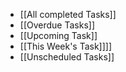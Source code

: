 - [[All completed Tasks]]
- [[Overdue Tasks]]
- [[Upcoming Task]]
- [[This Week's Task]]]]
- [[Unscheduled Tasks]]